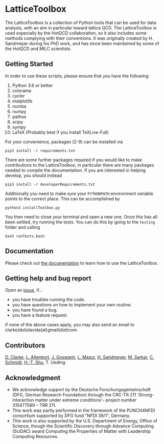 # LatticeToolbox

The LatticeToolbox is a collection of Python tools that can be used for data analysis, with an aim in 
particular toward lattice QCD. The LatticeToolbox is used especially by the HotQCD collaboration, so
it also includes some methods complying with their conventions. It was originally created by
H. Sandmeyer during his PhD work, and has since been maintained by some of the HotQCD and MILC scientists. 

## Getting Started

In order to use these scripts, please ensure that you have the following:
1. Python 3.6 or better
2. colorama
3. cycler
4. matplotlib
5. numba
6. numpy
7. pathos
8. scipy
9. sympy
10. LaTeX (Probably best if you install TeXLive-Full)


For your convenience, packages (2-9) can be installed via
```shell
pip3 install -r requirements.txt
```
There are some further packages required if you would like to make contributions to the LatticeToolbox; in particular
there are many packages needed to compile the documentation. If you are interested in helping develop, you should
instead
```shell
pip3 install -r developerRequirements.txt
```
Additionally you need to make sure your `PYTHONPATH` environment variable points
to the correct place. This can be accomplished by
```shell
python3 installToolbox.py
```
You then need to close your terminal and open a new one.
Once this has all been settled,
try running the tests. You can do this by going to the `testing` folder
and calling
```shell
bash runTests.bash
```

## Documentation

Please check out [the documentation](https://latticeqcd.github.io/LatticeToolbox) to learn how to use the 
LatticeToolbox.


## Getting help and bug report
Open an [issue](https://github.com/LatticeQCD/LatticeToolbox/issues), if...
- you have troubles running the code.
- you have questions on how to implement your own routine.
- you have found a bug.
- you have a feature request.

If none of the above cases apply, you may also send an email to clarke(dot)davida(at)gmail(dot)com.


## Contributors

[D. Clarke](https://github.com/clarkedavida), 
[L. Altenkort](https://github.com/luhuhis), 
[J. Goswami](https://github.com/jishnuxx),
[L. Mazur](https://github.com/lukas-mazur),
[H. Sandmeyer](https://github.com/hsandmeyer),
[M. Sarkar](https://github.com/mugdhasarkar),
[C. Schmidt](https://github.com/schmidt74), 
[H.-T. Shu](https://github.com/haitaoshu), 
T. Ueding

## Acknowledgment

- We acknowledge support by the Deutsche Forschungsgemeinschaft (DFG, German Research Foundation) through the CRC-TR 211 'Strong-interaction matter under extreme conditions'– project number 315477589 – TRR 211.
- This work was partly performed in the framework of the PUNCH4NFDI consortium supported by DFG fund "NFDI 39/1", Germany.
- This work is also supported by the U.S. Department of Energy, Office of Science, though the Scientific Discovery through Advance Computing (SciDAC) award
Computing the Properties of Matter with Leadership Computing Resources.

